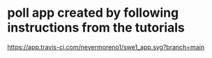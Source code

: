 # poll app created by following instructions from the tutorials

https://app.travis-ci.com/nevermoreno1/swe1_app.svg?branch=main
